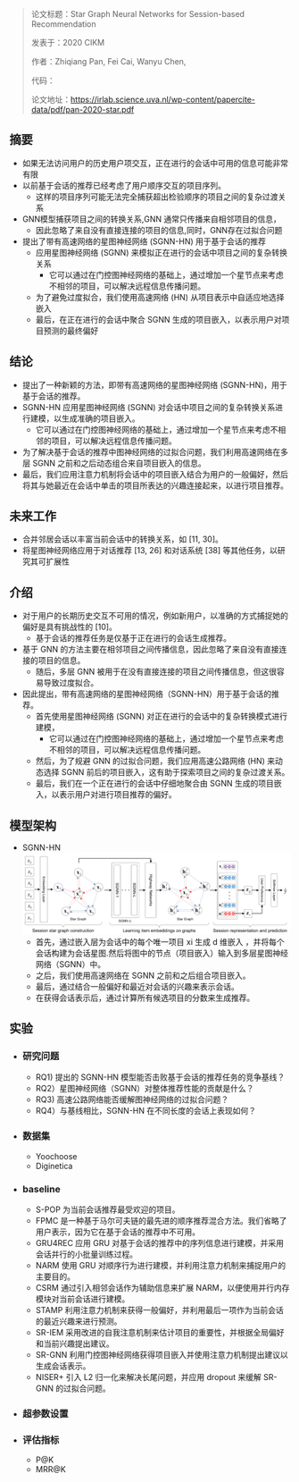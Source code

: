 > 论文标题：Star Graph Neural Networks for Session-based Recommendation
>
> 发表于：2020 CIKM
>
> 作者：Zhiqiang Pan, Fei Cai, Wanyu Chen,
>
> 代码：
>
> 论文地址：https://irlab.science.uva.nl/wp-content/papercite-data/pdf/pan-2020-star.pdf

## 摘要

- 如果无法访问用户的历史用户项交互，正在进行的会话中可用的信息可能非常有限
- 以前基于会话的推荐已经考虑了用户顺序交互的项目序列。
  - 这样的项目序列可能无法完全捕获超出检验顺序的项目之间的复杂过渡关系
- GNN模型捕获项目之间的转换关系,GNN 通常只传播来自相邻项目的信息，
  - 因此忽略了来自没有直接连接的项目的信息,同时，GNN存在过拟合问题
- 提出了带有高速网络的星图神经网络 (SGNN-HN) 用于基于会话的推荐
  - 应用星图神经网络 (SGNN) 来模拟正在进行的会话中项目之间的复杂转换关系
    - 它可以通过在门控图神经网络的基础上，通过增加一个星节点来考虑不相邻的项目，可以解决远程信息传播问题。
  - 为了避免过度拟合，我们使用高速网络 (HN) 从项目表示中自适应地选择嵌入
  - 最后，在正在进行的会话中聚合 SGNN 生成的项目嵌入，以表示用户对项目预测的最终偏好

## 结论

- 提出了一种新颖的方法，即带有高速网络的星图神经网络 (SGNN-HN)，用于基于会话的推荐。
- SGNN-HN 应用星图神经网络 (SGNN)  对会话中项目之间的复杂转换关系进行建模，以生成准确的项目嵌入。
  - 它可以通过在门控图神经网络的基础上，通过增加一个星节点来考虑不相邻的项目，可以解决远程信息传播问题。
- 为了解决基于会话的推荐中图神经网络的过拟合问题，我们利用高速网络在多层 SGNN  之前和之后动态组合来自项目嵌入的信息。
- 最后，我们应用注意力机制将会话中的项目嵌入结合为用户的一般偏好，然后将其与她最近在会话中单击的项目所表达的兴趣连接起来，以进行项目推荐。

## 未来工作

- 合并邻居会话以丰富当前会话中的转换关系，如 [11, 30]。
- 将星图神经网络应用于对话推荐 [13, 26] 和对话系统 [38]  等其他任务，以研究其可扩展性

## 介绍

- 对于用户的长期历史交互不可用的情况，例如新用户，以准确的方式捕捉她的偏好是具有挑战性的 [10]。
  - 基于会话的推荐任务是仅基于正在进行的会话生成推荐。
- 基于 GNN 的方法主要在相邻项目之间传播信息，因此忽略了来自没有直接连接的项目的信息。
  - 随后，多层 GNN  被用于在没有直接连接的项目之间传播信息，但这很容易导致过度拟合。
- 因此提出，带有高速网络的星图神经网络（SGNN-HN）用于基于会话的推荐。
  - 首先使用星图神经网络 (SGNN)  对正在进行的会话中的复杂转换模式进行建模，
    - 它可以通过在门控图神经网络的基础上，通过增加一个星节点来考虑不相邻的项目，可以解决远程信息传播问题。
  - 然后，为了规避 GNN 的过拟合问题，我们应用高速公路网络 (HN) 来动态选择 SGNN  前后的项目嵌入，这有助于探索项目之间的复杂过渡关系。
  - 最后，我们在一个正在进行的会话中仔细地聚合由 SGNN 生成的项目嵌入，以表示用户对进行项目推荐的偏好。

## 模型架构

- SGNN-HN
  ![1](img/1.png)
  - 首先，通过嵌入层为会话中的每个唯一项目 xi 生成 d 维嵌入 ，并将每个会话构建为会话星图.然后将图中的节点（项目嵌入）输入到多层星图神经网络（SGNN）中。
  - 之后，我们使用高速网络在 SGNN  之前和之后组合项目嵌入。
  - 最后，通过结合一般偏好和最近对会话的兴趣来表示会话。
  - 在获得会话表示后，通过计算所有候选项目的分数来生成推荐。

## 实验

- ### 研究问题

  - RQ1) 提出的 SGNN-HN 模型能否击败基于会话的推荐任务的竞争基线？ 
  - RQ2）星图神经网络（SGNN）对整体推荐性能的贡献是什么？
  - RQ3)  高速公路网络能否缓解图神经网络的过拟合问题？ 
  - RQ4）与基线相比，SGNN-HN 在不同长度的会话上表现如何？

- ### 数据集

  - Yoochoose
  - Diginetica

- ### baseline

  - S-POP 为当前会话推荐最受欢迎的项目。
  - FPMC 是一种基于马尔可夫链的最先进的顺序推荐混合方法。我们省略了用户表示，因为它在基于会话的推荐中不可用。
  - GRU4REC 应用 GRU 对基于会话的推荐中的序列信息进行建模，并采用会话并行的小批量训练过程。 
  - NARM 使用 GRU  对顺序行为进行建模，并利用注意力机制来捕捉用户的主要目的。 
  - CSRM 通过引入相邻会话作为辅助信息来扩展 NARM，以便使用并行内存模块对当前会话进行建模。
  - STAMP 利用注意力机制来获得一般偏好，并利用最后一项作为当前会话的最近兴趣来进行预测。
  - SR-IEM  采用改进的自我注意机制来估计项目的重要性，并根据全局偏好和当前兴趣提出建议。
  - SR-GNN  利用门控图神经网络获得项目嵌入并使用注意力机制提出建议以生成会话表示。
  - NISER+ 引入 L2 归一化来解决长尾问题，并应用 dropout 来缓解  SR-GNN 的过拟合问题。

- ### 超参数设置

- ### 评估指标

  - P@K 
  - MRR@K
